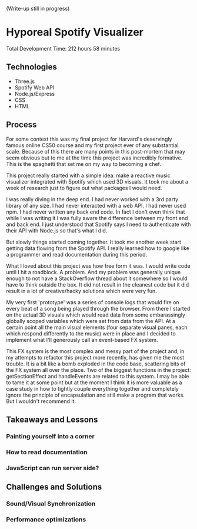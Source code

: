 (Write-up still in progress)

# Hyporeal Spotify Visualizer

Total Development Time: 212 hours 58 minutes

## Technologies

- Three.js
- Spotify Web API
- Node.js/Express
- CSS
- HTML

## Process

For some context this was my final project for Harvard's deservingly famous
online CS50 course
and my first project ever of any substantial scale. Because of this there are
many points in this post-mortem that may seem obvious but to me at the time this project was
incredibly formative. This is the spaghetti that set me on my way to becoming a
chef.

This project really started with a simple idea: make a reactive music visualizer integrated with Spotify which used 3D visuals. It took me about a week of research just to figure out what packages I would need. 

I was really diving in the deep end. I had never worked with a 3rd party library of any size. I had never interacted with a web API. I had never used npm. I had never written any back end code. In fact I don't even think that while I was writing it I was fully aware the difference between my front end and back end. I just understood that Spotify says I need to authenticate with their API with Node.js so that's what I did.

But slowly things started coming together. It took me another week start getting data flowing from the Spotify API. I really learned how to google like a programmer and read documentation during this period. 

What I loved about this project was how free form it was. I would write code until I hit a roadblock. A problem. And my problem was generally unique enough to not have a StackOverflow thread about it somewhere so I would have to think outside the box. It did not result in the cleanest code but it did result in a lot of creative/hacky solutions which were very fun. 

My very first 'prototype' was a series of console logs that would fire on every beat of a song being played through the browser. From there I started on the actual 3D visuals which would read data from some embarassingly globally scoped variables which were set from data from the API. At a certain point all the main visual elements (four separate visual panes, each which respond differently to the music) were in place and I decided to implement what I'll generously call an event-based FX system. 

This FX system is the most complex and messy part of the project and, in my attempts to refactor this project more recently, has given me the most trouble. It is a bit like a bomb exploded in the code base, scattering bits of the FX system all over the place. Two of the biggest functions in the project: getSectionEffect and handleEvents are related to this system. I may be able to tame it at some point but at the moment I think it is more valuable as a case study in how to tightly couple everything together and completely ignore the principle of encapsulation and still make a program that works. But I wouldn't recommend it.

## Takeaways and Lessons

### Painting yourself into a corner

### How to read documentation

### JavaScript can run server side?

## Challenges and Solutions

### Sound/Visual Synchronization

### Performance optimizations
